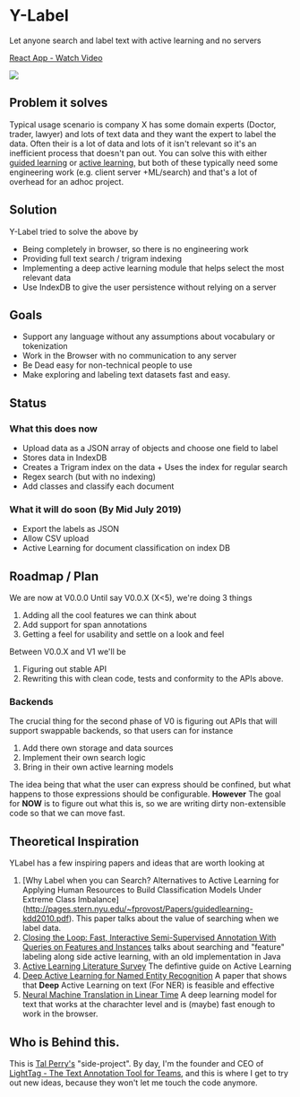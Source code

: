 # Y-Label
Let anyone search and label text with active learning and no servers
<a href="https://www.loom.com/share/3aa977fa20524ed4abc90e540d43a33b">
 <p>React App - Watch Video</p> 
 <img style="max-width:300px;" src="https://cdn.loom.com/sessions/thumbnails/3aa977fa20524ed4abc90e540d43a33b-with-play.jpg">
  </a>

## Problem it solves
Typical usage scenario is company X has some domain experts (Doctor, trader, lawyer) and lots of text data and they want the expert to label the data. 
Often their is a lot of data and lots of it isn't relevant so it's an inefficient process that doesn't pan out. 
You can solve this with either [guided learning](http://pages.stern.nyu.edu/~fprovost/Papers/guidedlearning-kdd2010.pdf) or [active learning](http://burrsettles.com/pub/settles.activelearning.pdf), but both of these typically need some engineering work (e.g. client server +ML/search)  and that's a lot of overhead for an adhoc project.

## Solution
Y-Label tried to solve the above by 
- Being completely in browser, so there is no engineering work
- Providing full text search / trigram indexing 
- Implementing a deep active learning module that helps select the most relevant data
- Use IndexDB to give the user persistence without relying on a server

## Goals
- Support any language without any assumptions about vocabulary or tokenization
- Work in the Browser with no communication to any server
- Be Dead easy for non-technical people to use
- Make exploring and labeling text datasets fast and easy. 


## Status
### What this does now
 - Upload data as a JSON array of objects and choose one field to label
 - Stores data in IndexDB
 - Creates a Trigram index on the data + Uses the index for regular search
 - Regex search (but with no indexing)
 - Add classes and classify each document
### What it will do soon (By Mid July 2019)
 - Export the labels as JSON
 - Allow CSV upload
 - Active Learning for document classification on index DB

## Roadmap / Plan
We are now at V0.0.0 Until say V0.0.X (X<5), we're doing 3 things
1. Adding all the cool features we can think about
2. Add support for span annotations
2. Getting a feel for usability and settle on a look and feel

Between V0.0.X and V1 we'll be
1. Figuring out stable API
2. Rewriting this with clean code, tests and conformity to the APIs above.

### Backends
The crucial thing for the second phase of V0 is figuring out APIs that will support swappable backends, so that users can for instance
1. Add there own storage and data sources
2. Implement their own search logic
3. Bring in their own active learning models

The idea being that what the user can express should be confined, but what happens to those expressions should be configurable. 
**However** The goal for **NOW** is to figure out what this is, so we are writing dirty non-extensible code so that we can move fast.

## Theoretical Inspiration

YLabel has a few inspiring papers and ideas that are worth looking at
1. [Why Label when you can Search? Alternatives to Active Learning for Applying Human Resources to Build Classification Models Under Extreme Class Imbalance] (http://pages.stern.nyu.edu/~fprovost/Papers/guidedlearning-kdd2010.pdf). This paper talks about the value of searching when we label data.
2. [Closing the Loop: Fast, Interactive Semi-Supervised Annotation With Queries on Features and Instances](https://www.aclweb.org/anthology/D11-1136) talks about searching and "feature" labeling along side active learning, with an old implementation in Java
3. [Active Learning Literature Survey](http://burrsettles.com/pub/settles.activelearning.pdf) The defintive guide on Active Learning
4. [Deep Active Learning for Named Entity Recognition](https://www.aclweb.org/anthology/W17-2630) A paper that shows that **Deep** Active Learning on text (For NER) is feasible and effective
5. [Neural Machine Translation in Linear Time](https://arxiv.org/abs/1610.10099) A deep learning model for text that works at the charachter level and is (maybe) fast enough to work in the browser. 

## Who is Behind this. 
This is [Tal Perry's](https://www.linkedin.com/in/tal-perry-b561212a/) "side-project". By day, I'm the founder and CEO of [LightTag - The Text Annotation Tool for Teams](https://lighttag.io), and this is where I get to try out new ideas, because they won't let me touch the code anymore. 